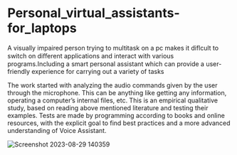 # Personal_virtual_assistants-for_laptops
A visually impaired person trying to multitask on a pc makes it diflcult to switch on diﬀerent applications and interact with various programs.Including a smart personal assistant which can provide a user-friendly experience for carrying out a variety of tasks

The work started with analyzing the audio commands given by the user through the microphone. This can be anything like getting any information, operating a computer’s internal files, etc. This is an empirical qualitative study, based on reading above mentioned literature and testing their examples. Tests are made by programming according to books and online resources, with the explicit goal to find best practices and a more advanced understanding of Voice Assistant.

![Screenshot 2023-08-29 140359](https://github.com/pulkit225/Personal_virtual_assistants-for_laptops/assets/101818015/fab93a4c-9bd6-4e20-86ce-81f1b6035849)
